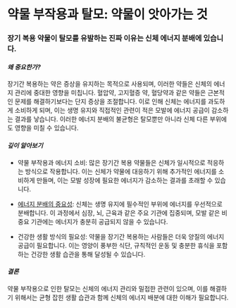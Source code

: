 # 약물 부작용과 탈모: 약물이 앗아가는 것

### 장기 복용 약물이 탈모를 유발하는 진짜 이유는 신체 에너지 분배에 있습니다.　   
#### ***왜 중요한가?***  
장기간 복용하는 약은 증상을 유지하는 목적으로 사용되며, 이러한 약들은 신체의 에너지 관리에 중대한 영향을 미칩니다. 혈압약, 고지혈증 약, 혈당약과 같은 약들은 근본적인 문제를 해결하기보다는 단지 증상을 조절합니다. 이로 인해 신체는 에너지를 과도하게 소비하게 되며, 이는 생명 유지와 직접적인 관련이 적은 모발에 에너지 공급이 감소하는 결과를 낳습니다. 이러한 에너지 분배의 불균형은 탈모뿐만 아니라 신체 다른 부위에도 영향을 미칠 수 있습니다.  
  
#### ***깊이 알아보기***  

 - 약물 부작용과 에너지 소비: 많은 장기간 복용 약물들은 신체가 일시적으로 적응하는 방식으로 작용합니다. 이는 신체가 약물에 대응하기 위해 추가적인 에너지를 소비하게 만들며, 이는 모발 성장에 필요한 에너지가 감소하는 결과를 초래할 수 있습니다.  
 
 - [에너지 분배의 중요성](/m03/m0305): 신체는 생명 유지에 필수적인 부위에 에너지를 우선적으로 분배합니다. 이 과정에서 심장, 뇌, 근육과 같은 주요 기관에 집중되며, 모발 같은 비중요 기관에는 에너지가 충분히 공급되지 않을 수 있습니다.  
 
 - 건강한 생활 방식의 필요성: 약물을 장기간 복용하는 사람들은 더욱 양질의 에너지 공급이 필요합니다. 이는 영양이 풍부한 식단, 규칙적인 운동 및 충분한 휴식을 포함하는 건강한 생활 습관을 통해 달성될 수 있습니다.  
  
#### ***결론***    
약물 부작용으로 인한 탈모는 신체의 에너지 관리와 밀접한 관련이 있으며, 이를 해결하기 위해서는 균형 잡힌 생활 습관과 함께 신체의 에너지 배분에 대한 이해가 필요합니다.
<!--stackedit_data:
eyJoaXN0b3J5IjpbLTIxMzk2NjA1MzcsMTE5NzMyNDA3NSwxMj
Q5MTY0MTU1LC0yMzE3ODUxNDZdfQ==
-->